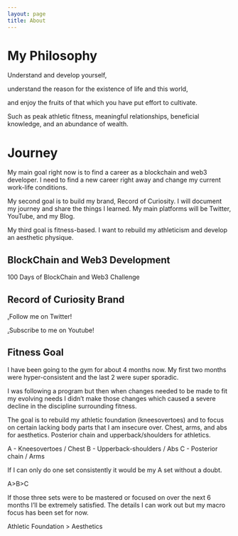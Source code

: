 ```yaml
---
layout: page
title: About
---
```


# My Philosophy

Understand and develop yourself,

understand the reason for the existence of life and this world,

and enjoy the fruits of that which you have put effort to cultivate. 

Such as peak athletic fitness, meaningful relationships, beneficial knowledge, and an abundance of wealth.

# Journey

My main goal right now is to find a career as a blockchain and web3 developer. I need to find a new career right away and change my current work-life conditions.

My second goal is to build my brand, Record of Curiosity. I will document my journey and share the things I learned. My main platforms will be Twitter, YouTube, and my Blog.

My third goal is fitness-based. I want to rebuild my athleticism and develop an aesthetic physique.


## BlockChain and Web3 Development

100 Days of BlockChain and Web3 Challenge


## Record of Curiosity Brand

[.](https://twitter.com/RecordCuriosity)Follow me on Twitter!

[.](https://www.youtube.com/@RecordOfCuriosity)Subscribe to me on Youtube!



## Fitness Goal

I have been going to the gym for about 4 months now.
My first two months were hyper-consistent and the last 2 were super sporadic.

I was following a program but then when changes needed to be made to fit my evolving needs I didn’t make those changes which caused a severe decline in the discipline surrounding fitness.

The goal is to rebuild my athletic foundation (kneesovertoes) and to focus on certain lacking body parts that I am insecure over. Chest, arms, and abs for aesthetics. Posterior chain and upperback/shoulders for athletics.

A - Kneesovertoes / Chest
B - Upperback-shoulders / Abs
C - Posterior chain / Arms

If I can only do one set consistently it would be my A set without a doubt. 

A>B>C

If those three sets were to be mastered or focused on over the next 6 months I’ll be extremely satisfied. The details I can work out but my macro focus has been set for now.

Athletic Foundation > Aesthetics

